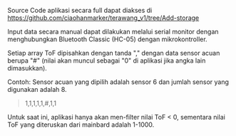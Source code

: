 Source Code aplikasi secara full dapat diakses di https://github.com/ciaohanmarker/terawang_v1/tree/Add-storage

Input data secara manual dapat dilakukan melalui serial monitor dengan menghubungkan Bluetooth Classic (HC-05) dengan mikrokontroller.

Setiap array ToF dipisahkan dengan tanda "," dengan data sensor acuan berupa "#" (nilai akan muncul sebagai "0" di aplikasi jika angka lain dimasukkan).

Contoh:
Sensor acuan yang dipilih adalah sensor 6 dan jumlah sensor yang digunakan adalah 8.
> 1,1,1,1,1,#,1,1

Untuk saat ini, aplikasi hanya akan men-filter nilai ToF < 0, sementara nilai ToF yang diteruskan dari mainbard adalah 1-1000.
